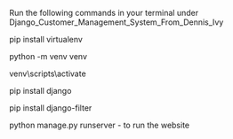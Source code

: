 Run the following commands in your terminal under Django_Customer_Management_System_From_Dennis_Ivy

pip install virtualenv

python -m venv venv

venv\scripts\activate

pip install django

pip install django-filter

python manage.py runserver - to run the website
